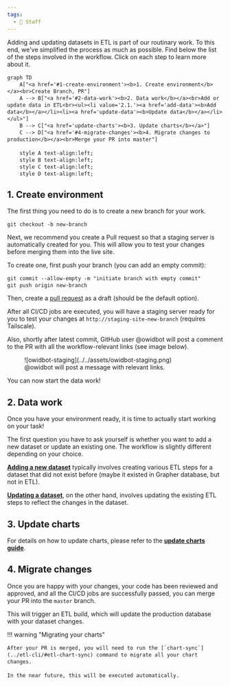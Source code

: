 ```yaml
---
tags:
  - 👷 Staff
---
```


Adding and updating datasets in ETL is part of our routinary work. To this end, we've simplified the process as much as possible. Find below the list of the steps involved in the workflow. Click on each step to learn more about it.

```mermaid
graph TD
    A["<a href='#1-create-environment'><b>1. Create environment</b></a><br>Create Branch, PR"]
    A --> B["<a href='#2-data-work'><b>2. Data work</b></a><br>Add or update data in ETL<br><ul><li value='2.1.'><a href='add-data'><b>Add data</b></a></li><li><a href='update-data'><b>Update data</b></a></li></ul>"]
    B --> C["<a href='update-charts'><b>3. Update charts</b></a>"]
    C --> D["<a href='#4-migrate-changes'><b>4. Migrate changes to production</b></a><br>Merge your PR into master"]

    style A text-align:left;
    style B text-align:left;
    style C text-align:left;
    style D text-align:left;
```

## 1. Create environment

The first thing you need to do is to create a new branch for your work.

```
git checkout -b new-branch
```

Next, we recommend you create a Pull request so that a staging server is automatically created for you. This will allow you to test your changes before merging them into the live site.

To create one, first push your branch (you can add an empty commit):

```
git commit --allow-empty -m "initiate branch with empty commit"
git push origin new-branch
```

Then, create a [pull request](https://github.com/owid/etl/pulls) as a draft (should be the default option).

After all CI/CD jobs are executed, you will have a staging server ready for you to test your changes at `http://staging-site-new-branch` (requires Tailscale).

Also, shortly after latest commit, GitHub user @owidbot will post a comment to the PR with all the workflow-relevant links (see image below).

<figure markdown="span">
  ![owidbot-staging](../../assets/owidbot-staging.png)
  <figcaption>@owidbot will post a message with relevant links.</figcaption>
</figure>

You can now start the data work!

## 2. Data work

Once you have your environment ready, it is time to actually start working on your task!

The first question you have to ask yourself is whether you want to add a new dataset or update an existing one. The workflow is slightly different depending on your choice.

[**Adding a new dataset**](add-data) typically involves creating various ETL steps for a dataset that did not exist before (maybe it existed in Grapher database, but not in ETL).

[**Updating a dataset**](update-data), on the other hand, involves updating the existing ETL steps to reflect the changes in the dataset.

## 3. Update charts

For details on how to update charts, please refer to the [**update charts guide**](update-charts).

## 4. Migrate changes

Once you are happy with your changes, your code has been reviewed and approved, and all the CI/CD jobs are successfully passed, you can merge your PR into the `master` branch.

This will trigger an ETL build, which will update the production database with your dataset changes.

!!! warning "Migrating your charts"

    After your PR is merged, you will need to run the [`chart-sync`](../etl-cli/#etl-chart-sync) command to migrate all your chart changes.

    In the near future, this will be executed automatically.
